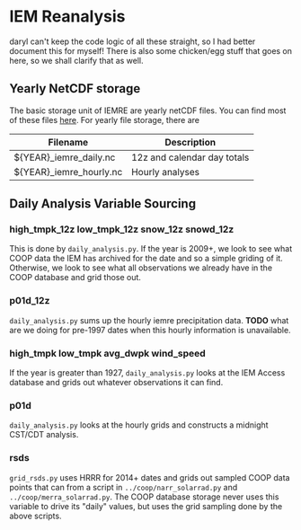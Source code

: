 IEM Reanalysis
==============

daryl can't keep the code logic of all these straight, so I had better document
this for myself!  There is also some chicken/egg stuff that goes on here, so we
shall clarify that as well.

Yearly NetCDF storage
---------------------

The basic storage unit of IEMRE are yearly netCDF files. You can find most of these files [here](https://mesonet.agron.iastate.edu/onsite/iemre/).  For yearly file storage, there are

| Filename | Description |
| ---- | --- |
| ${YEAR}_iemre_daily.nc | 12z and calendar day totals |
| ${YEAR}_iemre_hourly.nc | Hourly analyses |

Daily Analysis Variable Sourcing
--------------------------------

### high_tmpk_12z low_tmpk_12z snow_12z snowd_12z

This is done by `daily_analysis.py`. If the year is 2009+, we look to see what COOP data the IEM has archived for the date and so a simple griding of it.  Otherwise, we look to see what all observations we already have in the COOP database and grid those out.

### p01d_12z

`daily_analysis.py` sums up the hourly iemre precipitation data.  **TODO** what are we doing for pre-1997 dates when this hourly information is unavailable.

### high_tmpk low_tmpk avg_dwpk wind_speed

If the year is greater than 1927, `daily_analysis.py` looks at the IEM Access database and grids out whatever observations it can find.

### p01d

`daily_analysis.py` looks at the hourly grids and constructs a midnight CST/CDT analysis.

### rsds

`grid_rsds.py` uses HRRR for 2014+ dates and grids out sampled COOP data points that can from a script in `../coop/narr_solarrad.py` and `../coop/merra_solarrad.py`.  The COOP database storage never uses this variable to drive its "daily" values, but uses the grid sampling done by the above scripts.
